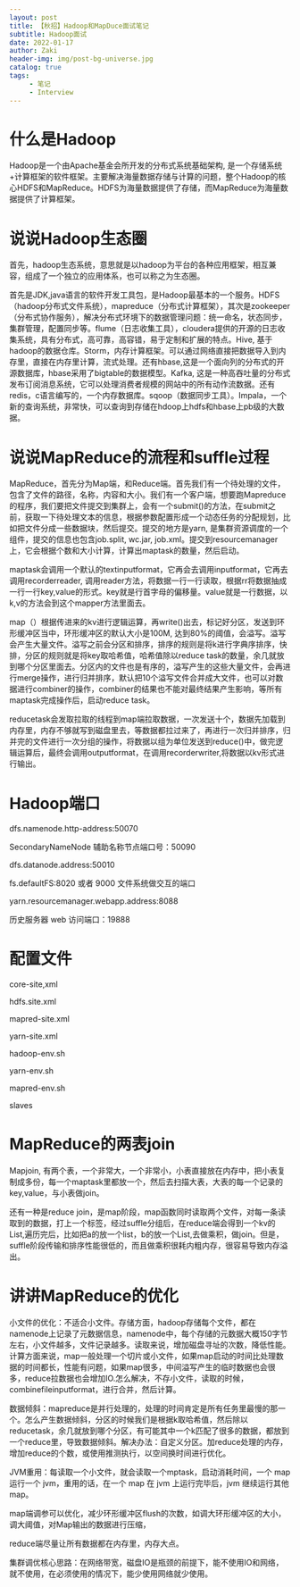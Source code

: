 ```yaml
---
layout: post
title: 【秋招】Hadoop和MapDuce面试笔记
subtitle: Hadoop面试
date: 2022-01-17
author: Zaki
header-img: img/post-bg-universe.jpg
catalog: true
tags:
     - 笔记
     - Interview
---
```


# 什么是Hadoop 

Hadoop是一个由Apache基金会所开发的分布式系统基础架构, 是一个存储系统+计算框架的软件框架。主要解决海量数据存储与计算的问题，整个Hadoop的核心HDFS和MapReduce。HDFS为海量数据提供了存储，而MapReduce为海量数据提供了计算框架。

# 说说Hadoop生态圈

首先，hadoop生态系统，意思就是以hadoop为平台的各种应用框架，相互兼容，组成了一个独立的应用体系，也可以称之为生态圈。

首先是JDK,java语言的软件开发工具包，是Hadoop最基本的一个服务。HDFS（hadoop分布式文件系统），mapreduce（分布式计算框架），其次是zookeeper（分布式协作服务），解决分布式环境下的数据管理问题：统一命名，状态同步，集群管理，配置同步等。flume（日志收集工具），cloudera提供的开源的日志收集系统，具有分布式，高可靠，高容错，易于定制和扩展的特点。Hive, 基于hadoop的数据仓库。Storm，内存计算框架。可以通过网络直接把数据导入到内存里，直接在内存里计算，流式处理。还有hbase,这是一个面向列的分布式的开源数据库，hbase采用了bigtable的数据模型。Kafka, 这是一种高吞吐量的分布式发布订阅消息系统，它可以处理消费者规模的网站中的所有动作流数据。还有redis，c语言编写的，一个内存数据库。sqoop（数据同步工具）。Impala，一个新的查询系统，非常快，可以查询到存储在hdoop上hdfs和hbase上pb级的大数据。

# 说说MapReduce的流程和suffle过程

MapReduce，首先分为Map端，和Reduce端。首先我们有一个待处理的文件，包含了文件的路径，名称，内容和大小。我们有一个客户端，想要跑Mapreduce的程序，我们要把文件提交到集群上，会有一个submit()的方法，在submit之前，获取一下待处理文本的信息，根据参数配置形成一个动态任务的分配规划，比如把文件分成一些数据块，然后提交。提交的地方是yarn, 是集群资源调度的一个组件，提交的信息也包含job.split, wc.jar, job.xml。提交到resourcemanager上，它会根据个数和大小计算，计算出maptask的数量，然后启动。

maptask会调用一个默认的textinputformat，它再会去调用inputformat，它再去调用recorderreader, 调用reader方法，将数据一行一行读取，根据rr将数据抽成一行一行key,value的形式。key就是行首字母的偏移量。value就是一行数据，以k,v的方法会到这个mapper方法里面去。

map（）根据传进来的kv进行逻辑运算，再write()出去，标记好分区，发送到环形缓冲区当中，环形缓冲区的默认大小是100M, 达到80%的阈值，会溢写。溢写会产生大量文件。溢写之前会分区和排序，排序的规则是将k进行字典序排序，快排，分区的规则就是将key取哈希值，哈希值除以reduce task的数量，余几就放到哪个分区里面去。分区内的文件也是有序的，溢写产生的这些大量文件，会再进行merge操作，进行归并排序，默认把10个溢写文件合并成大文件，也可以对数据进行combiner的操作，combiner的结果也不能对最终结果产生影响，等所有maptask完成操作后，启动reduce task。

reducetask会发取拉取的线程到map端拉取数据，一次发送十个，数据先加载到内存里，内存不够就写到磁盘里去，等数据都拉过来了，再进行一次归并排序，归并完的文件进行一次分组的操作，将数据以组为单位发送到reduce()中，做完逻辑运算后，最终会调用outputformat，在调用recorderwriter,将数据以kv形式进行输出。

# Hadoop端口

dfs.namenode.http-address:50070

 SecondaryNameNode 辅助名称节点端口号：50090
 
dfs.datanode.address:50010

fs.defaultFS:8020 或者 9000 文件系统做交互的端口

yarn.resourcemanager.webapp.address:8088

历史服务器 web 访问端口：19888

# 配置文件
core-site,xml

hdfs.site.xml

mapred-site.xml

yarn-site.xml

hadoop-env.sh

yarn-env.sh

mapred-env.sh

slaves

# MapReduce的两表join

Mapjoin, 有两个表，一个非常大，一个非常小，小表直接放在内存中，把小表复制成多份，每一个maptask里都放一个，然后去扫描大表，大表的每一个记录的key,value，与小表做join。

还有一种是reduce join，是map阶段，map函数同时读取两个文件，对每一条读取到的数据，打上一个标签，经过suffle分组后，在reduce端会得到一个kv的List,遍历完后，比如把a的放一个list，b的放一个List,去做乘积，做join。但是，suffle阶段传输和排序性能很低的，而且做乘积很耗内粗内存，很容易导致内存溢出。

# 讲讲MapReduce的优化

小文件的优化：不适合小文件。存储方面，hadoop存储每个文件，都在namenode上记录了元数据信息，namenode中，每个存储的元数据大概150字节左右，小文件越多，文件记录越多。读取来说，增加磁盘寻址的次数，降低性能。计算方面来说，map一般处理一个切片或小文件，如果map启动的时间比处理数据的时间都长，性能有问题，如果map很多，中间溢写产生的临时数据也会很多，reduce拉数据也会增加IO.怎么解决，不存小文件，读取的时候，combinefileinputformat，进行合并，然后计算。

数据倾斜：mapreduce是并行处理的，处理的时间肯定是所有任务里最慢的那一个。怎么产生数据倾斜，分区的时候我们是根据k取哈希值，然后除以reducetask，余几就放到哪个分区，有可能其中一个k匹配了很多的数据，都放到一个reduce里，导致数据倾斜。解决办法：自定义分区。加reduce处理的内存，增加reduce的个数，或使用推测执行，以空间换时间进行优化。

JVM重用：每读取一个小文件，就会读取一个mptask，启动消耗时间，一个 map 运行一个 jvm，重用的话，在一个 map 在 jvm 上运行完毕后，jvm 继续运行其他 map。

map端调参可以优化，减少环形缓冲区flush的次数，如调大环形缓冲区的大小，调大阈值，对Map输出的数据进行压缩，

reduce端尽量让所有数据都在内存里，内存大点。

集群调优核心思路：在网络带宽，磁盘IO是瓶颈的前提下，能不使用IO和网络，就不使用，在必须使用的情况下，能少使用网络就少使用。
